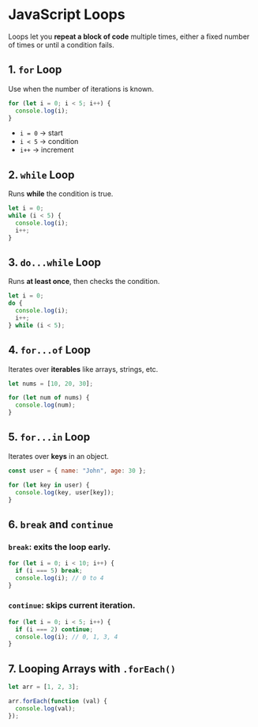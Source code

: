 # JavaScript Loops

Loops let you **repeat a block of code** multiple times, either a fixed number of times or until a condition fails.

## 1. `for` Loop

Use when the number of iterations is known.

```js
for (let i = 0; i < 5; i++) {
  console.log(i);
}
```

* `i = 0` → start
* `i < 5` → condition
* `i++` → increment

## 2. `while` Loop

Runs **while** the condition is true.

```js
let i = 0;
while (i < 5) {
  console.log(i);
  i++;
}
```

## 3. `do...while` Loop

Runs **at least once**, then checks the condition.

```js
let i = 0;
do {
  console.log(i);
  i++;
} while (i < 5);
```

## 4. `for...of` Loop

Iterates over **iterables** like arrays, strings, etc.

```js
let nums = [10, 20, 30];

for (let num of nums) {
  console.log(num);
}
```

## 5. `for...in` Loop

Iterates over **keys** in an object.

```js
const user = { name: "John", age: 30 };

for (let key in user) {
  console.log(key, user[key]);
}
```

## 6. `break` and `continue`

### `break`: exits the loop early.

```js
for (let i = 0; i < 10; i++) {
  if (i === 5) break;
  console.log(i); // 0 to 4
}
```

### `continue`: skips current iteration.

```js
for (let i = 0; i < 5; i++) {
  if (i === 2) continue;
  console.log(i); // 0, 1, 3, 4
}
```

## 7. Looping Arrays with `.forEach()`

```js
let arr = [1, 2, 3];

arr.forEach(function (val) {
  console.log(val);
});
```
